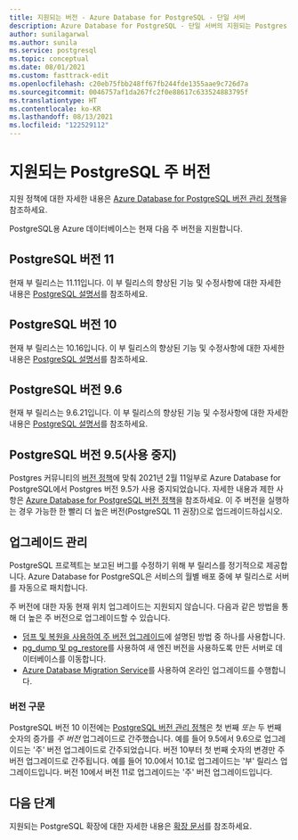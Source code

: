 ```yaml
---
title: 지원되는 버전 - Azure Database for PostgreSQL - 단일 서버
description: Azure Database for PostgreSQL - 단일 서버의 지원되는 Postgres 주 버전 및 부 버전을 설명합니다.
author: sunilagarwal
ms.author: sunila
ms.service: postgresql
ms.topic: conceptual
ms.date: 08/01/2021
ms.custom: fasttrack-edit
ms.openlocfilehash: c20eb75fbb248ff67fb244fde1355aae9c726d7a
ms.sourcegitcommit: 0046757af1da267fc2f0e88617c633524883795f
ms.translationtype: HT
ms.contentlocale: ko-KR
ms.lasthandoff: 08/13/2021
ms.locfileid: "122529112"
---
```

# <a name="supported-postgresql-major-versions"></a>지원되는 PostgreSQL 주 버전

지원 정책에 대한 자세한 내용은 [Azure Database for PostgreSQL 버전 관리 정책](concepts-version-policy.md)을 참조하세요.

PostgreSQL용 Azure 데이터베이스는 현재 다음 주 버전을 지원합니다.

## <a name="postgresql-version-11"></a>PostgreSQL 버전 11
현재 부 릴리스는 11.11입니다. 이 부 릴리스의 향상된 기능 및 수정사항에 대한 자세한 내용은 [PostgreSQL 설명서](https://www.postgresql.org/docs/11/static/release-11-11.html)를 참조하세요.

## <a name="postgresql-version-10"></a>PostgreSQL 버전 10
현재 부 릴리스는 10.16입니다. 이 부 릴리스의 향상된 기능 및 수정사항에 대한 자세한 내용은 [PostgreSQL 설명서](https://www.postgresql.org/docs/10/static/release-10-16.html)를 참조하세요.

## <a name="postgresql-version-96"></a>PostgreSQL 버전 9.6
현재 부 릴리스는 9.6.21입니다. 이 부 릴리스의 향상된 기능 및 수정사항에 대한 자세한 내용은 [PostgreSQL 설명서](https://www.postgresql.org/docs/9.6/static/release-9-6-21.html)를 참조하세요.

## <a name="postgresql-version-95-retired"></a>PostgreSQL 버전 9.5(사용 중지)
Postgres 커뮤니티의 [버전 정책](https://www.postgresql.org/support/versioning/)에 맞춰 2021년 2월 11일부로 Azure Database for PostgreSQL에서 Postgres 버전 9.5가 사용 중지되었습니다. 자세한 내용과 제한 사항은 [Azure Database for PostgreSQL 버전 정책](concepts-version-policy.md)을 참조하세요. 이 주 버전을 실행하는 경우 가능한 한 빨리 더 높은 버전(PostgreSQL 11 권장)으로 업드레이드하십시오.

## <a name="managing-upgrades"></a>업그레이드 관리
PostgreSQL 프로젝트는 보고된 버그를 수정하기 위해 부 릴리스를 정기적으로 제공합니다. Azure Database for PostgreSQL은 서비스의 월별 배포 중에 부 릴리스로 서버를 자동으로 패치합니다. 

주 버전에 대한 자동 현재 위치 업그레이드는 지원되지 않습니다. 다음과 같은 방법을 통해 더 높은 주 버전으로 업그레이드할 수 있습니다. 
   * [덤프 및 복원을 사용하여 주 버전 업그레이드](./how-to-upgrade-using-dump-and-restore.md)에 설명된 방법 중 하나를 사용합니다.
   * [pg_dump 및 pg_restore](./howto-migrate-using-dump-and-restore.md)를 사용하여 새 엔진 버전을 사용하도록 만든 서버로 데이터베이스를 이동합니다.
   * [Azure Database Migration Service](..\dms\tutorial-azure-postgresql-to-azure-postgresql-online-portal.md)를 사용하여 온라인 업그레이드를 수행합니다.

### <a name="version-syntax"></a>버전 구문
PostgreSQL 버전 10 이전에는 [PostgreSQL 버전 관리 정책](https://www.postgresql.org/support/versioning/)은 첫 번째 _또는_ 두 번째 숫자의 증가를 _주 버전_ 업그레이드로 간주했습니다. 예를 들어 9.5에서 9.6으로 업그레이드는 '주' 버전 업그레이드로 간주되었습니다. 버전 10부터 첫 번째 숫자의 변경만 주 버전 업그레이드로 간주됩니다. 예를 들어 10.0에서 10.1로 업그레이드는 '부' 릴리스 업그레이드입니다. 버전 10에서 버전 11로 업그레이드는 '주' 버전 업그레이드입니다.

## <a name="next-steps"></a>다음 단계
지원되는 PostgreSQL 확장에 대한 자세한 내용은 [확장 문서](concepts-extensions.md)를 참조하세요.
